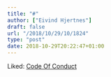 ```yaml
---
title: "#"
author: ["Eivind Hjertnes"]
draft: false
url: "/2018/10/29/10/1824"
type: "post"
date: 2018-10-29T20:22:47+01:00
---
```


Liked: [Code Of
Conduct](https://sqlite.org/codeofconduct.html?latest=)
